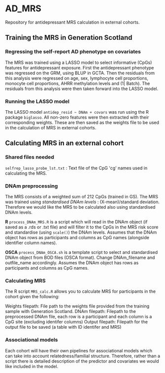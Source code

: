 # AD_MRS
Repository for antidepressant MRS calculation in external cohorts. 

## Training the MRS in Generation Scotland 

### Regressing the self-report AD phenotype on  covariates 

The MRS was trained using a LASSO model to select informative (CpGs) features for antidepressant exposure. First the antidepressant phenotype was regressed on the GRM, using BLUP in GCTA. Then the residuals from this analysis were regressed on age, sex, lymphocyte cell proportions, monocyte cell proportions, AHRR methylation levels and (1| Batch). The residuals from this analysis were then taken forward into the LASSO model. 

### Running the LASSO model 

The LASSO model `antidep_resid ~ DNAm + covars` was run using the R package `biglasso`. All non-zero features were then extracted with their corresponding weights. These are then saved as the weights file to be used in the calculation of MRS in external cohorts. 

## Calculating MRS in an external cohort 

### Shared files needed 

`selfrep_lasso_probe_lst.txt` : Text file of the CpG 'cg' names used in calculating the MRS. 

### DNAm preprocessing 

The MRS consists of a weighted sum of 212 CpGs (trained in GS). The MRS was trained using *standardised DNAm levels* : (X-mean)/standard deviation. Therefore we would like the MRS to be calculated also using standardised DNAm levels. 

**R** `process_DNAm_MRS.R` is a script which will read in the DNAm object (if saved as a .rds or .txt file) and will filter it to the CpGs in the MRS risk score and standardise (using `scale()`) the DNAm levels. Assumes that the DNAm object has rows as participants and columns as CpG names (alongside identifier column names). 

**OSCA**  `process_DNAm_OSCA.sh` is a template script to select and standardised DNAm object from BOD files (OSCA format). Change DNAm_filename and outfile_name accordingly. Assumes the DNAm object has rows as participants and columns as CpG names.


### Calculating MRS 

The R script `MRS_calc.R` allows you to calculate MRS for participants in the cohort given the following: 

Weights filepath: File path to the weights file provided from the training sample with Generation Scotland.
DNAm filepath: Filepath to the preprocessed DNAm file, each row is a participant and each column is a CpG site (excluding identifer columns)
Output filepath: Filepath for the output file to be saved (a table with ID identifer and MRS)

### Associational models 

Each cohort will have their own pipelines for associational models which can take into account relatedness/familial structure. Therefore, rather than a script there is detailed description of the predictor and covariates we would like included in the model. 
